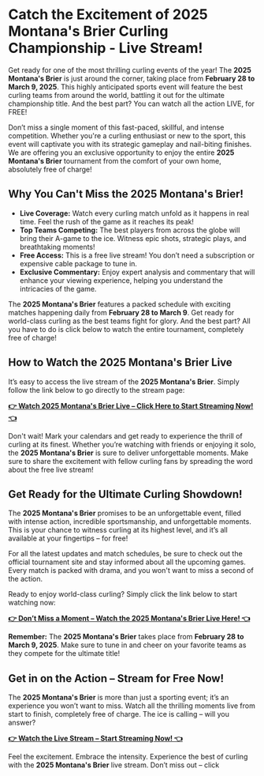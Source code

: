 # Catch the Excitement of 2025 Montana's Brier Curling Championship - Live Stream!

Get ready for one of the most thrilling curling events of the year! The **2025 Montana's Brier** is just around the corner, taking place from **February 28 to March 9, 2025**. This highly anticipated sports event will feature the best curling teams from around the world, battling it out for the ultimate championship title. And the best part? You can watch all the action LIVE, for FREE!

Don’t miss a single moment of this fast-paced, skillful, and intense competition. Whether you're a curling enthusiast or new to the sport, this event will captivate you with its strategic gameplay and nail-biting finishes. We are offering you an exclusive opportunity to enjoy the entire **2025 Montana's Brier** tournament from the comfort of your own home, absolutely free of charge!

## Why You Can't Miss the 2025 Montana's Brier!

- **Live Coverage:** Watch every curling match unfold as it happens in real time. Feel the rush of the game as it reaches its peak!
- **Top Teams Competing:** The best players from across the globe will bring their A-game to the ice. Witness epic shots, strategic plays, and breathtaking moments!
- **Free Access:** This is a free live stream! You don’t need a subscription or expensive cable package to tune in.
- **Exclusive Commentary:** Enjoy expert analysis and commentary that will enhance your viewing experience, helping you understand the intricacies of the game.

The **2025 Montana's Brier** features a packed schedule with exciting matches happening daily from **February 28 to March 9**. Get ready for world-class curling as the best teams fight for glory. And the best part? All you have to do is click below to watch the entire tournament, completely free of charge!

## How to Watch the 2025 Montana's Brier Live

It’s easy to access the live stream of the **2025 Montana's Brier**. Simply follow the link below to go directly to the stream page:

[**👉 Watch 2025 Montana's Brier Live – Click Here to Start Streaming Now! 👈**](https://tinyurl.com/livestreamfreeo?st=2025montanasbrier&si=gh)

Don't wait! Mark your calendars and get ready to experience the thrill of curling at its finest. Whether you’re watching with friends or enjoying it solo, the **2025 Montana's Brier** is sure to deliver unforgettable moments. Make sure to share the excitement with fellow curling fans by spreading the word about the free live stream!

## Get Ready for the Ultimate Curling Showdown!

The **2025 Montana's Brier** promises to be an unforgettable event, filled with intense action, incredible sportsmanship, and unforgettable moments. This is your chance to witness curling at its highest level, and it’s all available at your fingertips – for free!

For all the latest updates and match schedules, be sure to check out the official tournament site and stay informed about all the upcoming games. Every match is packed with drama, and you won't want to miss a second of the action.

Ready to enjoy world-class curling? Simply click the link below to start watching now:

[**👉 Don’t Miss a Moment – Watch the 2025 Montana's Brier Live Here! 👈**](https://tinyurl.com/livestreamfreeo?st=2025montanasbrier&si=gh)

**Remember:** The **2025 Montana's Brier** takes place from **February 28 to March 9, 2025**. Make sure to tune in and cheer on your favorite teams as they compete for the ultimate title!

## Get in on the Action – Stream for Free Now!

The **2025 Montana's Brier** is more than just a sporting event; it’s an experience you won’t want to miss. Watch all the thrilling moments live from start to finish, completely free of charge. The ice is calling – will you answer?

[**👉 Watch the Live Stream – Start Streaming Now! 👈**](https://tinyurl.com/livestreamfreeo?st=2025montanasbrier&si=gh)

Feel the excitement. Embrace the intensity. Experience the best of curling with the **2025 Montana's Brier** live stream. Don’t miss out – click
